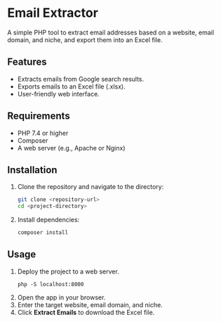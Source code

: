 # Email Extractor
A simple PHP tool to extract email addresses based on a website, email domain, and niche, and export them into an Excel file.

## Features
- Extracts emails from Google search results.
- Exports emails to an Excel file (.xlsx).
- User-friendly web interface.

## Requirements
- PHP 7.4 or higher
- Composer
- A web server (e.g., Apache or Nginx)

## Installation
1. Clone the repository and navigate to the directory:
   ```bash
   git clone <repository-url>
   cd <project-directory>
   ```
2. Install dependencies:
   ```bash
   composer install
   ```

## Usage
1. Deploy the project to a web server.
    ```terminal
    php -S localhost:8000
    ```
3. Open the app in your browser.
4. Enter the target website, email domain, and niche.
5. Click **Extract Emails** to download the Excel file.

